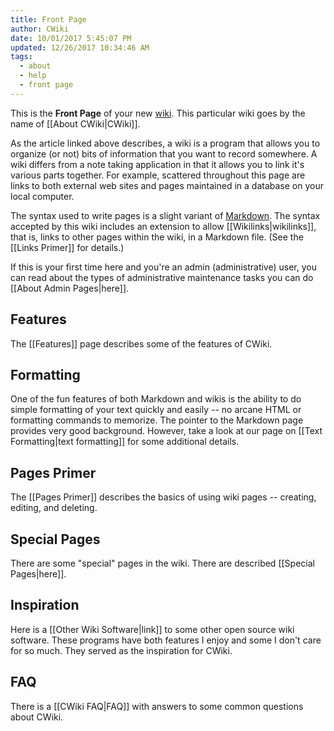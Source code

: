 ```yaml
---
title: Front Page
author: CWiki
date: 10/01/2017 5:45:07 PM 
updated: 12/26/2017 10:34:46 AM   
tags:
  - about
  - help
  - front page
---
```

This is the **Front Page** of your new [wiki](https://en.wikipedia.org/wiki/Wiki). This particular wiki goes by the name of [[About CWiki|CWiki]].

As the article linked above describes, a wiki is a program that allows you to organize (or not) bits of information that you want to record somewhere. A wiki differs from a note taking application in that it allows you to link it's various parts together. For example, scattered throughout this page are links to both external web sites and pages maintained in a database on your local computer.

The syntax used to write pages is a slight variant of [Markdown](https://daringfireball.net/projects/markdown/). The syntax accepted by this wiki includes an extension to allow  [[Wikilinks|wikilinks]], that is, links to other pages within the wiki, in a Markdown file. (See the [[Links Primer]] for details.)

If this is your first time here and you're an admin (administrative) user, you can read about the types of administrative maintenance tasks you can do [[About Admin Pages|here]].

## Features ##

The [[Features]] page describes some of the features of CWiki.

## Formatting ##

One of the fun features of both Markdown and wikis is the ability to do simple formatting of your text quickly and easily -- no arcane HTML or formatting commands to memorize. The pointer to the Markdown page provides very good background. However, take a look at our page on [[Text Formatting|text formatting]] for some additional details.

## Pages Primer ##

The [[Pages Primer]] describes the basics of using wiki pages -- creating, editing, and deleting.

## Special Pages ##

There are some "special" pages in the wiki. There are described [[Special Pages|here]].

## Inspiration ##

Here is a [[Other Wiki Software|link]] to some other open source wiki software. These programs have both features I enjoy and some I don't care for so much. They served as the inspiration for CWiki.

## FAQ ##

There is a [[CWiki FAQ|FAQ]] with answers to some common questions about CWiki.

